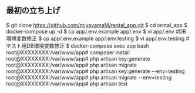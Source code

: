 ## 最初の立ち上げ

$ git clone https://github.com/miyayamaM/rental_app.git
$ cd rental_app
$ docker-compose up -d
$ cp app/.env.example app/.env
$ vi app/.env #DB環境変数修正
$ cp app/.env.example app/.env.testing
$ vi app/.env.testing #テスト用DB環境変数修正
$ docker-compose exec app bash
root@XXXXXXXX:/var/www/app# composer install
root@XXXXXXXX:/var/www/app# php artisan key:generate
root@XXXXXXXX:/var/www/app# php artisan migrate
root@XXXXXXXX:/var/www/app# php artisan key:generate --env=testing
root@XXXXXXXX:/var/www/app# php artisan migrate --env=testing
root@XXXXXXXX:/var/www/app# php artisan test

